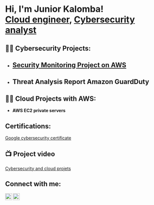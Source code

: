 <h1>Hi, I'm Junior Kalomba! <br/><a href="https://www.linkedin.com/in/junior-kalomba-10002a18a/">Cloud engineer</a>, <a href="https://www.linkedin.com/in/junior-kalomba-10002a18a/">Cybersecurity analyst</a></h1>

<h2>👨‍💻 Cybersecurity Projects:</h2>

- [Security Monitoring Project on AWS](https://github.com/Juniorklb/Security-Monitoring-Project-on-AWS/blob/main/README.md)
  - 
- <b>Threat Analysis Report Amazon GuardDuty</b>
  - 
<h2>👨‍💻 Cloud Projects with AWS:</h2>

- <b>AWS EC2 private servers</b>

<h2> Certifications:</h2>

[Google cybersecurity certificate](https://www.coursera.org/account/accomplishments/professional-cert/SKOVKYASX5V5)

<h2>📺 Project video </h2>

[Cybersecurity and cloud projets](https://www.youtube.com/@juniorkalomba3647)

<h2>  Connect with me:</h2>

[<img align="left" alt="JoshMadakor | YouTube" width="22px" src="https://cdn.jsdelivr.net/npm/simple-icons@v3/icons/youtube.svg" />][youtube]
[<img align="left" alt="JoshMadakor | LinkedIn" width="22px" src="https://cdn.jsdelivr.net/npm/simple-icons@v3/icons/linkedin.svg" />][linkedin]



[youtube]: https://www.youtube.com/c/@juniorkalomba3647
[linkedin]: https://linkedin.com/in/Juniorkalomba

<!--
**joshmadakor1/joshmadakor1** is a ✨ _special_ ✨ repository because its `README.md` (this file) appears on your GitHub profile.

Here are some ideas to get you started:

- 🔭 I’m currently working on ...
- 🌱 I’m currently learning ...
- 👯 I’m looking to collaborate on ...
- 🤔 I’m looking for help with ...
- 💬 Ask me about ...
- 📫 How to reach me: ...
- 😄 Pronouns: ...
- ⚡ Fun fact: ...
-->
